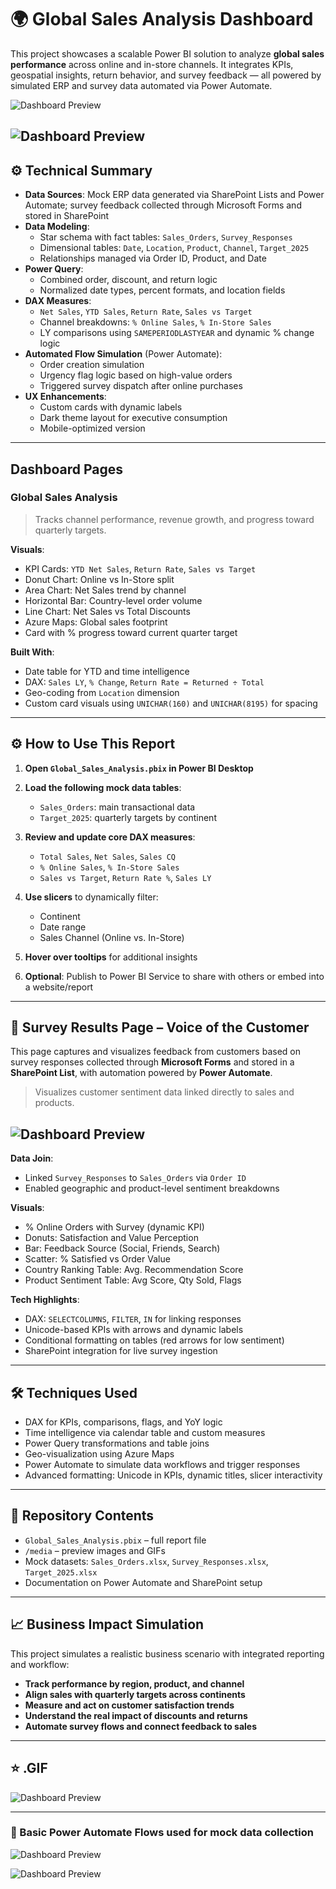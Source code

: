 # 🌍 Global Sales Analysis Dashboard

This project showcases a scalable Power BI solution to analyze **global sales performance** across online and in-store channels. It integrates KPIs, geospatial insights, return behavior, and survey feedback — all powered by simulated ERP and survey data automated via Power Automate.

![Dashboard Preview](media/Global_Sales_Analysis.png)


![Dashboard Preview](media/Mobile.png)
---

## ⚙️ Technical Summary

- **Data Sources**: Mock ERP data generated via SharePoint Lists and Power Automate; survey feedback collected through Microsoft Forms and stored in SharePoint
- **Data Modeling**:
  - Star schema with fact tables: `Sales_Orders`, `Survey_Responses`
  - Dimensional tables: `Date`, `Location`, `Product`, `Channel`, `Target_2025`
  - Relationships managed via Order ID, Product, and Date
- **Power Query**:
  - Combined order, discount, and return logic
  - Normalized date types, percent formats, and location fields
- **DAX Measures**:
  - `Net Sales`, `YTD Sales`, `Return Rate`, `Sales vs Target`
  - Channel breakdowns: `% Online Sales`, `% In-Store Sales`
  - LY comparisons using `SAMEPERIODLASTYEAR` and dynamic % change logic
- **Automated Flow Simulation** (Power Automate):
  - Order creation simulation
  - Urgency flag logic based on high-value orders
  - Triggered survey dispatch after online purchases
- **UX Enhancements**:
  - Custom cards with dynamic labels
  - Dark theme layout for executive consumption
  - Mobile-optimized version
    
---

## Dashboard Pages
### **Global Sales Analysis**

> Tracks channel performance, revenue growth, and progress toward quarterly targets.

**Visuals**:
- KPI Cards: `YTD Net Sales`, `Return Rate`, `Sales vs Target`
- Donut Chart: Online vs In-Store split
- Area Chart: Net Sales trend by channel
- Horizontal Bar: Country-level order volume
- Line Chart: Net Sales vs Total Discounts
- Azure Maps: Global sales footprint
- Card with % progress toward current quarter target

**Built With**:
- Date table for YTD and time intelligence
- DAX: `Sales LY`, `% Change`, `Return Rate = Returned ÷ Total`
- Geo-coding from `Location` dimension
- Custom card visuals using `UNICHAR(160)` and `UNICHAR(8195)` for spacing

---

## ⚙️ How to Use This Report

1. **Open `Global_Sales_Analysis.pbix` in Power BI Desktop**

2. **Load the following mock data tables**:
   - `Sales_Orders`: main transactional data
   - `Target_2025`: quarterly targets by continent

3. **Review and update core DAX measures**:
   - `Total Sales`, `Net Sales`, `Sales CQ`
   - `% Online Sales`, `% In-Store Sales`
   - `Sales vs Target`, `Return Rate %`, `Sales LY`

4. **Use slicers** to dynamically filter:
   - Continent
   - Date range
   - Sales Channel (Online vs. In-Store)

5. **Hover over tooltips** for additional insights

6. **Optional**: Publish to Power BI Service to share with others or embed into a website/report

---

## 📝 Survey Results Page – Voice of the Customer

This page captures and visualizes feedback from customers based on survey responses collected through **Microsoft Forms** and stored in a **SharePoint List**, with automation powered by **Power Automate**.

> Visualizes customer sentiment data linked directly to sales and products.

![Dashboard Preview](media/Survey_Responses.png)
---

**Data Join**:
- Linked `Survey_Responses` to `Sales_Orders` via `Order ID`
- Enabled geographic and product-level sentiment breakdowns

**Visuals**:
- % Online Orders with Survey (dynamic KPI)
- Donuts: Satisfaction and Value Perception
- Bar: Feedback Source (Social, Friends, Search)
- Scatter: % Satisfied vs Order Value
- Country Ranking Table: Avg. Recommendation Score
- Product Sentiment Table: Avg Score, Qty Sold, Flags

**Tech Highlights**:
- DAX: `SELECTCOLUMNS`, `FILTER`, `IN` for linking responses
- Unicode-based KPIs with arrows and dynamic labels
- Conditional formatting on tables (red arrows for low sentiment)
- SharePoint integration for live survey ingestion

---

## 🛠 Techniques Used

- DAX for KPIs, comparisons, flags, and YoY logic
- Time intelligence via calendar table and custom measures
- Power Query transformations and table joins
- Geo-visualization using Azure Maps
- Power Automate to simulate data workflows and trigger responses
- Advanced formatting: Unicode in KPIs, dynamic titles, slicer interactivity

---

## 📁 Repository Contents

- `Global_Sales_Analysis.pbix` – full report file
- `/media` – preview images and GIFs
- Mock datasets: `Sales_Orders.xlsx`, `Survey_Responses.xlsx`, `Target_2025.xlsx`
- Documentation on Power Automate and SharePoint setup

---

## 📈 Business Impact Simulation

This project simulates a realistic business scenario with integrated reporting and workflow:

- **Track performance by region, product, and channel**
- **Align sales with quarterly targets across continents**
- **Measure and act on customer satisfaction trends**
- **Understand the real impact of discounts and returns**
- **Automate survey flows and connect feedback to sales**

---
## ⭐ .GIF
![Dashboard Preview](media/MS_Forms_Survey.gif)

---

### 🛝 Basic Power Automate Flows used for mock data collection

![Dashboard Preview](media/Urgency_flag.png)

![Dashboard Preview](media/Flow.png)

